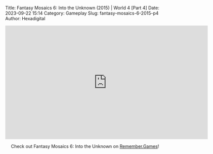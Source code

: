 Title: Fantasy Mosaics 6: Into the Unknown (2015) | World 4 [Part 4]
Date: 2023-09-22 15:14
Category: Gameplay
Slug: fantasy-mosaics-6-2015-p4
Author: Hexadigital

<center><iframe src="https://www.youtube.com/embed/qYZj4c1LSjQ?feature=oembed" allow="accelerometer; autoplay; encrypted-media; gyroscope; picture-in-picture" width="640" height="360" frameborder="0"></iframe>

Check out Fantasy Mosaics 6: Into the Unknown on [Remember.Games](https://remember.games/game/6613/fantasy-mosaics-6-into-the-unknown/)!</center>